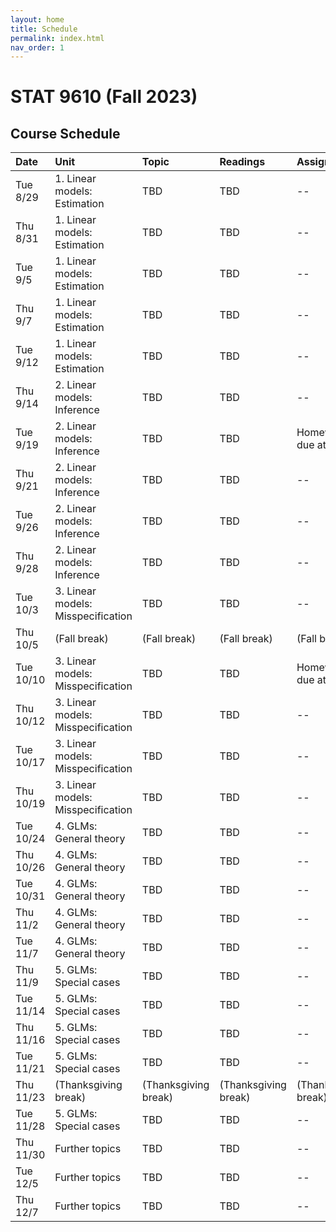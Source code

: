 ```yaml
---
layout: home
title: Schedule
permalink: index.html
nav_order: 1
---
```


# STAT 9610 (Fall 2023)

## Course Schedule

Date | Unit | Topic | Readings | Assignments
:---|:---|:---|:---|:---
Tue 8/29 | 1. Linear models: Estimation | TBD | TBD | --
Thu 8/31 | 1. Linear models: Estimation | TBD | TBD | --
Tue 9/5 | 1. Linear models: Estimation | TBD | TBD | --
Thu 9/7 | 1. Linear models: Estimation | TBD | TBD | --
Tue 9/12 | 1. Linear models: Estimation | TBD | TBD | --
Thu 9/14 | 2. Linear models: Inference | TBD | TBD | --
Tue 9/19 | 2. Linear models: Inference | TBD | TBD | Homework 1 due at 10am
Thu 9/21 | 2. Linear models: Inference | TBD | TBD | --
Tue 9/26 | 2. Linear models: Inference | TBD | TBD | --
Thu 9/28 | 2. Linear models: Inference | TBD | TBD | --
Tue 10/3 | 3. Linear models: Misspecification | TBD | TBD | --
Thu 10/5 | (Fall break) | (Fall break) | (Fall break) | (Fall break)
Tue 10/10 | 3. Linear models: Misspecification | TBD | TBD | Homework 2 due at 10am
Thu 10/12 | 3. Linear models: Misspecification | TBD | TBD | --
Tue 10/17 | 3. Linear models: Misspecification | TBD | TBD | --
Thu 10/19 | 3. Linear models: Misspecification | TBD | TBD | --
Tue 10/24 | 4. GLMs: General theory | TBD | TBD | --
Thu 10/26 | 4. GLMs: General theory | TBD | TBD | --
Tue 10/31 | 4. GLMs: General theory | TBD | TBD | --
Thu 11/2 | 4. GLMs: General theory | TBD | TBD | --
Tue 11/7 | 4. GLMs: General theory | TBD | TBD | --
Thu 11/9 | 5. GLMs: Special cases | TBD | TBD | --
Tue 11/14 | 5. GLMs: Special cases | TBD | TBD | --
Thu 11/16 | 5. GLMs: Special cases | TBD | TBD | --
Tue 11/21 | 5. GLMs: Special cases | TBD | TBD | --
Thu 11/23 | (Thanksgiving break) | (Thanksgiving break) | (Thanksgiving break) | (Thanksgiving break)
Tue 11/28 | 5. GLMs: Special cases | TBD | TBD | --
Thu 11/30 | Further topics | TBD | TBD | --
Tue 12/5 | Further topics | TBD | TBD | --
Thu 12/7 | Further topics | TBD | TBD | --
